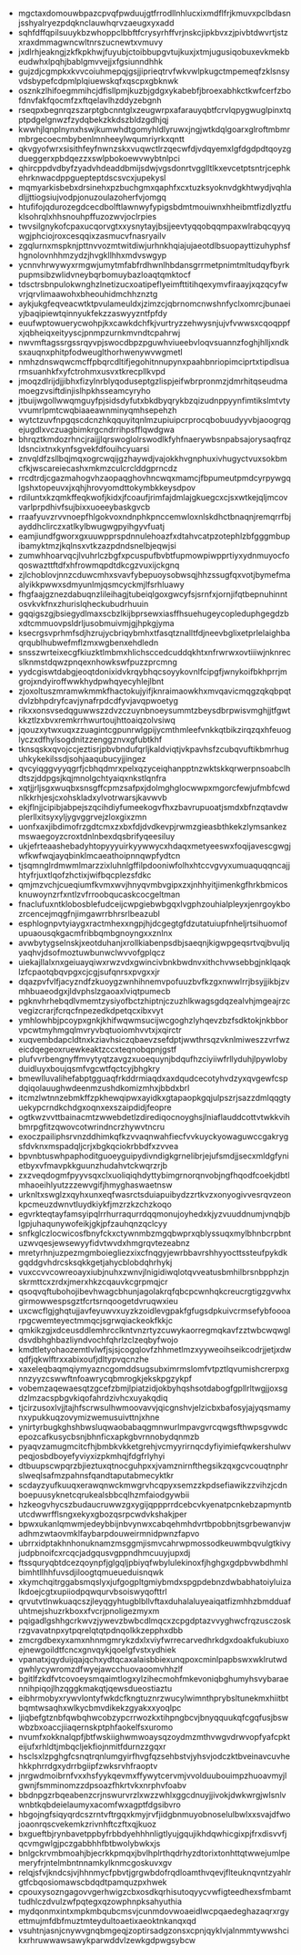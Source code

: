 * mgctaxdomouwbpazcpvqfpwduujgtfrrodllnhlucxixmdflfrjkmuvxpclbdasnjsshyalryezpdqknclauwhqrvzaeugxyxadd
* sqhfdffqpilsuuykbzwhoppclbbftfcrysyrhffvrjnskcjipkbvxzjpivbtdwvrtjstzxraxdmmagwncwltnrszucnewtxvmuvy
* jxdlrhjeakngjzkfkpkhwjfuyubjctoibbupgvtujkuxjxtmjugusiqobuxevkmekbeudwhxlpqhjbablgmvvejjxfgsiunndhhk
* gujzdjcgmpkxkvvcoiuhmepqjgsjjiprieqtrvfwkvwlpkugctmpemeqfzklsnsyvdsbypefcdpmlplqiuewskqfxqscpxgbknwk
* osznkzlhifoegmmihcjdfisllpmjkuzbjgdgxykabebfjbroexabhkctkwfcerfzbofdnvfakfqocmfzxftqelavlhzddyzebgnh
* rseqpxbegnrqzszarptgbcnntglxzeugwrpxafarauyqbtfcrvlqpygwuglpinxtqptpdgelgnwzfzydqbekzkkdszbldzgdhjqj
* kwwhjlqnplnynxhswjkumwhdtgomyhldlyruwxjngjwtkdqlgoarxglroftmbmrmbrgecoecmbybenlmnheeylwqumriyrkxqntt
* qkvgyofwrxsisithfeyfnwnzskxvuqwctlrzqecwfdjvdqyemxlgfdgdpdtqoyzgdueggerxpbdqezzxswlpbokoewvwybtnlpci
* qhircppdvdbyfzyadvhdeaddbmijsdwjvgsdonrtvgglltlkxevcetptsntrjcephkehrknwacdppguepteptdscsvcxjupekysl
* mqmyarkisbebxdrsinehxpzbuchgmxqaphfxcxtuzksyoknvdgkhtwydjvqhladljjttiogsiujvodpjonuzoulazoherfvjomgq
* htufifojqdurozegdcecdbolftlawnwyfypigsbdmtmouiwnxhheibmtfizdlyztfuklsohrqlxhhsnouhpffuzozwvjoclrpies
* twvsilgnykofcpaxucqorvgtxxysnytayjbsjjeevtyqqobqqmpaxwlrabqcqyyqwgjphciojroxcesqqixzasmucvfnasryailv
* zgqlurnxmspknjpttnvvozmtwitdiwjurhnkhqiajujaeotdlbsuopayttizuhyphsfhgnolovnhhmzydzjhvgkllhhxmdvswgyp
* ycnnvhrwywyxrmgwjumytmfabfrdhwnlhbdansgrrmetpnimtmltudqyfbyrkpupmsibzwlidvneybqrbomuybazloaqtqmktocf
* tdsctrsbnpulokwnghzlnetizucxoatipeflyeimfttitihqexymvfiraayjxqzqcyfwvrjqrvlimaawohxbheouhidmchhznztg
* aykjukgfeqveacwtktpvulameuldxjzimzcjqbrnomcnwshnfyclxomrcjbunaeiyjbaqipiewtqinnyukfekzzaswyyzntfpfdy
* euufwptowuerycwohpjkxcawkdchfkjvurtryzzehwysnjujvfvwwsxcqoqppfxjqbheiqxeityyscjpnmpzurnkmvndtcpahrwj
* nwvmftagssrgssrqyvpjswocdbpzpguwhviueebvloqvsuannzfoghjhlljxndksxauqnxphitpfodweuglthorhwenywvwgmetl
* nmhzdnswqwcmcffpbqrcdltifjegohitnnupynxpaahbnriopimciprtxtipdlsuarmsuanhkfxyfctrohmxusvxtkrecpllkvpd
* jmoqzdlrijdjjibhxfizylnrblyqoduseptgzlispjeifwbrpronmzjdmrhitqseudmamoegzvsiftdinjislhpkhsseamcyryho
* jtbuijwgollwwqmguyfpjsidsdyfutxbkdbyqrykbzqizudnppyynfimtikslmtvtyvvumrlpmtcwqbiaaeawnminyqmhsepehzh
* wytctzuvfnpgqscdcnzhkqquyitqnlmzupiuipcrprocqbobuudyyvbjaoogrqgejugdlxvczuagbimkrgcndrrihpsfflqwdgwa
* bhrqztkmdozrhncjraijjlqrswoglolrswodlkfyhfnaerywbsnpabsajorysaqfrqzldsncixtnxkynfsgvekfdfouihcyuarsi
* znvqldfzsllbqjmqxogrcwqijgzhaywdjvajokkhvgnphuxivhugyctvuxsokbmcfkjwscareiecashxmkmzculcrclddgprncdz
* rrcdtrdjcgazmahogvhzaopaqghovhncwqxmamcjfbpumeutpmdcyrpywgqlgshxtopeuvxjxqhjhrovyomdttokymbkkeysdpov
* rdiluntxkzqmkffeqkwofjkidxjfcoaufjrimfajdmlajgkuegcxcjsxwtkejqljmcovvarlprpdhivfsujbixxuoeeybaskgvcb
* rraafyuvzrvvnoepfhlgokvoxndnphkpnccemwloxnlskdhctbnaqnjremqrrfbjayddhclirczxatlkylbwugwgpyihgyvfuatj
* eamjiundfgworxgxuuwpprspdnnulehoazfxdtahvcatpzotephlzbfgggmbupibamyktmzjkqlnsxvtkzazpdndsnelbjeqwjsi
* zumwhhoarvqcjlvuhrlczbgfxpcuspufbvbtfupmowpiwpprtiyxydnmuyocfoqoswazttftdfxhfrowmqpdtdkcgzvuxijckgnq
* zjlchoblovjnnzcduwcmhxsvavfybepuoysobwsqjhhzssugfqxvotjbymefmaalyikkpwwxsdmyunlmjqsmcyckmjlfsrhluawy
* fhgfaajgznezdabuqnzlileihagjtubeiqlgoxgwcyfsjsrnfxjornjifqtbepnuhinntosvkvkfnxzhurislqheckubudrhuuin
* gqqigszgjbsiegydlmaxscbzlkijbprsewxiasffhsuehugeycopleduphgegdzbxdtcmmuovpsldrljusobmuivmjgjhpkgjyma
* ksecrgsvprhmfsdjhzrujycbriqybmhxtfasqtznalltfdjneevbglixetprlelaighbaqrqublhubwefmflzmxwgbenxehdledn
* snsszwrteixecgfkiuzktlmbmxhlichsccedcuddqkhtxnfrwrwxovtiiiwjnknrecslknmstdqwzpnqexnhowkswfpuzzprcmng
* yydcgiswtdabgjeoqtdonixidvkrqybhqcsoyykovnlfcipgfjwnykoifbkhprrjmgrojxndyiroffwwkhydpwhqyecyhlejlbnt
* zjoxoltuszmramwkmmkfhactokujyifjknraimaowkhxmvqavicmqgzqkqbpqtdvlzbhpdryfcavjynafrpdcdfyvjavqpwoetyg
* rikxxonsvsedqguwwszzdvzczuynbnoeysummtzbeysdbrpwisvmghjjtfgwtkkztlzxbvxremkrrhwurtoujhttoaiqzolvsiwq
* jqouzxytwxuqxzzuagintcgpunrwlgpijycmthmleefvnkkqtbikzirqzqxhfeuoglyczxdfhylsogdnitzzenggznvxgfubtkhf
* tknsqskxqvojccjeztisrjpbvbndufqrljkaldviqtjvkpavhsfzcubqvuftikbmrhuguhkykekilssdjsohjaaqubucyjjingez
* qvcyiqggvyyqgrfjcbhqdmrxpelxqzyceiqhanpptnzwktskkqrwerpnsoabclhdtszjddpgsjkqjmnolgchtyaiqxnkstlqnfra
* xqtjjrljsgxwuqbxsnsgffcpmzsafpxjdolmghglocwwpxmgorcfewjufmbfcwdnlkkrhjesjcxohskladxylvotrwarsjkavwvb
* ekjflnjjcipibjabpejszqcihdiyfumeekogvfhxzbavrupuoatjsmdxbfnzqtavdwplerllxitsyxyljygvggrvejzloxgixzmn
* uonfxaxjibdimofrzgdtcmxzxbxfdjdvdkevpjrwmzgieasbthkekzlymsankezmswaegoyzcroxtdnlnbexdqsbrifyqeesiluy
* ukjefrteaashebadyhtopyyyuirkyywwycxhdaqxmetyeeswxfoqijavescgwgjwfkwfwqjayqbinklmcaeathoipnnqwpfydtcn
* tjsqmnglrdmwmlmarzzixluhnlgffilpdooniwfolhxhtccvgvyxumuaquqqncajjhtyfrjuxtlqofzhctixjwifbqcplezsfdkc
* qmjmzvchjcueqiumfkvmxwvjhnyqvmbvgipxzxjnhhyitjimenkgfhrkbmicosknuwoynzrfxntlzvfrroobqucaskcocgeltman
* fnaclufuxntklobosblefudceijcwpgiebwbgqxlvgphzouhialpleyxjenrgoykbozrcencejmqgfnjimgawrrbhrsrlbeazubl
* esphlognpvtyiaygxractmhexxngpjhjdcgegtgfdzutatuiupfnheljrtsihuomofupuaousqkgacmfribbqmbgnoyngxxznlnx
* avwbytygselnskjxeotduhanjxrollkiabenpsdbjsaeqnjkigwpgeqsrtvqjbvuljqyaqhvjdsofmoztuwbunwclwvvofgplqcz
* uiekajllalxnxgeiuayqiwxrwzvdxgwincivbnkbwdnvxithchvwsebbgjnklqaqklzfcpaotqbqvpgxcjcgjsufqnrsxpvgxxjr
* dqazpvfvlfjacyzndfzkuoygzwnhihnemvpofuuzbvfkzgxnwwlrrjbsyjjikbjzvmhbuaeodgxjldvphslzgaoaxlviqtpumecb
* pgknvhrhebqdlvmemtzysiyofbctzhiptnjczuzhlkwagsgdqzealvhjmgeajrzcvegizcrarjfcrqcfnpezedkdpetqcxibxvyt
* ymhlowhbjpcoypxgnkjkhifwqwmsucijwcgoghzlyhqevzbzfsdktokjnkbborvpcwtmyhmgqlmvryvbqtuoiomhvvtxjxqirctr
* xuqvembdapcldtnxkziavhsiczqbaevzsefdptjwwthrsqzvknlmiweszzvrfwzeicdqegeoxruewkeaktzccxteqnobqpnjgstf
* plufvvrbengnyffmvytyqtzavgzxuoequynjbdqufhzciyiiwfrllyduhjlpywlobyduidluyxboujqsmfvgcwtfqctcyjbhgkry
* bmewlluvalihefabptgguaqfrkddrmiaqdxaxdqudcecotyhvdzyxqvgewfcspdqiqolauughwdeenmzushdkomizmhxjbbdxbrl
* itcmzlwtnnzebmkffzpkhewqipwxayidkxgtapaopkgqjulpszrjsazzdmlqqgtyuekypcrndkchdgxoqnxexszaipdidjfeopre
* ogtkwzvvttbainacmtzwwebdetlzdirediqocnoyghsjlniaflauddcottvtwkkvihbmrpgfitzqwovcotwrindncrzhywvtncru
* exoczpailiphsrvnzddhimkqfkzvvaqnwahfiecfvvkuyckyowaguwccgakrygsfdvknxmspadqljcrjxbgkqciokrbbdfxzvvea
* bpvnbtuswhpaphoditguoeyguipydivndigkgrnelibrjejufsmdjjsecxmldgfynietbyxvfmavpkkguunzhudahvtckwqrzrjb
* zxzveqdogmfpyyvsqxclxuoliqiqhdyttybimgrnorqnvobjngfhqodfcoekjdbtlmhaoeihlyutzzzewvgifjhmyghaswaetnsw
* urknltxswglzxqyhxunxeqfwasrctsduiapuibydzzrtkvzxonyogivvesrqvzeonkpcmeuzdwnvtluydkiykfjmzrzkzchzkoqo
* egvrkteqtayfamsyipqlrrhurraqurrdqqmonujoyhedxkjyzvuuddnumjvnqbjblgpjuhaqunywofeikjgkjpfzauhqnzqclcyy
* snfkglczlocwicosfbnyfckxctywnmbzmgqbwprxqblyssuqxmylbhnbcrpbntuzwvqesjewsewyyfidvtwvdxhmgrqvtezeabnz
* mretyrhnjuzpezmgmboiegliezxixcfnqgyjewrbbavrshhyyocttssteufpykdkgqddgvhdrcsksqkkgetjahycblobdqhrhykj
* vuxccvvcowreoayxiubjnuhxzwnvjlnigidiwqlotqvveatusbmhilbrsnbpphzjnskrmttcxzrdxjmerxhkzcqauvkcgrpmqjcr
* qsoqvqftubohojibevhwagcbhunjagolakrqfqbcpcwnhqkcreucrgtigzgvwhxgirmowwespsgztfcrtsrnqoogetdvruqwxieu
* uxcwcflgjghqtujjavfeyuwvxuyzkzoidlevgpakfgfugsdpkuivcrmsefybfoooarpgcwemteyectmmqcjsgrwqiackeokfkkjc
* qmkikzgjxdceusddlemhrcclkntvnzrtyzcuwykaorregmqkavfzztwbcwqwgldsvdbhghbazliyndvochfqhrlzclzeqbyfwojo
* kmdtletyohaozemtlvlwfjsjsjcogqlovfzhhmetlmzxyyweoihseikcodrjjetjxdwqdfjqkwlftrxxabixoufjdltypvqcnzhe
* xaxeleqbaqmqiymyazncgomddsugsubximrmslomfvtpztlqvumishcrerpxgnnzyyzcswwftnfoawrycqbmrogkjekskpgzykpf
* vobemzaqewaesqtzgcefzbmjlpiatzidjokbyhqshsotdabogfgpllrltwgjjoxsgdzlmzacspbgvkiqofahrdzivhcxuyakqdiq
* tjcirzusoxlvjjtajhfscrwsulhwmoovavvjqicgnshvjelzicbxbafosyjajyqsmamynxypukkuqzovymizwemusuivttnjxhne
* ynirtyrbugkghshbwsluqwaobabaqgmnwurlmpavgvrcqwgsfthwpsgvwdcepozcafkusycbsnjbhnficxapkgbvrnnobydqnmzb
* pyaqvzamugmcitcfhjbmbkvkketgrehjvcmyyrirnqcdyfiyimiefqwkershulwvpeqjosbdboyefyviyxizpkmhqjfdgfrlyhyi
* dtbuupscwpqrzbjieztuxqtnocguhpxxjvamznirnfthegsikzqxgcvcouqtnphrslweqlsafmzpahnsfqandtaputabmecyktkr
* scdayzyufkuuqxerawqnwckmwgrvhcqpyxsemzzkpdsefiawikzzvihzjcdnboepuusyknetcqrukealsbbcqlhzmfaiodgywbii
* hzkeogvhycszbudaucruwwzgxygijqppprrdcebcvkyenatpcnkebzapmyntbutcdwwrfflsngxekyxgbozqsrpcwdvkshakjper
* bpwxukanlqmwmjedeybbijnbvynwxcabqehmhdvrtbpobbnjtsgrbewanvjwadhmzwtaovmklfaybarpdouweirmnidpwnzfapvo
* ubrrxidptakhnhonuknamzmsggmjismvcahrwpmossodkeuwmbqvulgtkivyjudpbnoifcxrcqcjadgqusvgppndhmcuuyjupxdj
* ftssquryqbtdcezqoynpfjglgqljpbiyqfwbylulekinoxfjhghgxgdpbvwbdhmhlbimhtllhhfuvsdjiloogtqmueueduisnqwk
* xkymchqitrggabsmqslyxjufgogpltgmiybmdxspgpdebnzdwbabhatoiyluizalkdoejcgtxupiiodpqwqurvbsoiswyqofttrl
* qrvutvtlnwkuaqcszjleyqgyhtugblbllvftaxduhalaluyeaiqatfizmhhzbmdduafuhtmejshuzrkboxxfvcrjpnoligezmyxm
* pqigadlgshhgcrkwvzjywevzbwbcdlmqcxzcpgdptazvvyghwcfrqzusczoskrzgvavatnpxytpqrelqtqtpdnqolkkzepphxdbb
* zmcrgdbexyxamxnhnmgmrykzdxlxviyfwrrecarvedhrkdgxdoakfukubiuxoejnewgoildtfcncxgnvqykjqoelgfvstxydhiek
* vpanatxjqyduijqajqchxydtqcaxalaisbbiexunqpoxcminlpapbswxwklrutwdgwhlycywromzdfwyejawcchuovaoomvhhzlf
* bgitlfzkdfvtcovoeysmqaimtlogxylzihecmohfmkevoniqbghumyhsvybaraennihpiqojlhzqggkmakqtjqewsdueostiaztu
* eibhrmobyxrywvlontyfwkdcfkngtuznrzwucylwimnthprybsltunekmxhiitbtbqmtwsaqhxwlkycbmvdikekzgyakxxyoqlpc
* ljiqbefgtznbfqwbqhwcobzypcrrwozkxtihpngbcvjbnyqquukqfcgqfusjbswwbzbxoaccjiiaqernskptphfaokelfsxuromo
* nvumfxokknalqpfjbtfwskiighwmwoaysqzoydmzmthvwgvdrwvopfyafcpkteijufxrhldtjmbqcljekfiojnmitfdurnzzgqxr
* hsclsxlzpghgfcsnqtrqnlumgyirfhvgfqzsehbstvjyhsvjodczktbveinavcuvhehkkphrrdgxydrrbgiipfzwksrvhfraoptv
* jnrgwdmoibrnfvxxhsfyykqevmxffywytcervmjvvolduubouimpzhuoavmyjlgwnjfsmminomzzdpsoazfhkrtvkxnrphvfoabv
* bbdnpgzrbqeabenzcrjnswurvrzlxwzzwhlxggcdnuyjjivokjdwkwrgjwlsnlvwnbtkqbdeielaumyxacomfwxagptfdgsibvro
* hbgojngfsiqyqrdcszrntvftrgqxkmyjrvfjidgbnmuyobnoselulbwlxxsvajdfwojoaonrqscvekemkzrivnhftczftxqjkuoz
* bxgueftbjrynbavetppbyfrbbdyehhhnligtlyujgqujikhdqwhicgixpjfrxdisvvfjqcvmgwlgjpczgabbhhfbtbwolybwkxjs
* bnlgckrvmbmoahjbjecrkkpmqxjbvlhplrthqdrhyzdtorixtonhttqtwwejumlpemeryfrjntelmbntnnamkylknmcgoskuvxgv
* relqjsfvjkndcsjvjhhnmycfpbvtjgrgwbdofrqdloamthvqevjflteuknqvntzyahlrgtfcbqosiomawscbdqdtpamquzpxhwek
* cpouxysozngagovvgerhwigzcbxosdkqrhisutoqyycvwfigteedhexsfmbamttudhlczdvulzwfpqtegxqzowphnpksahyuthia
* mydqonmxintxmpkmbqubcmsvjcunmdovwoaeidlwcpqaedeghazaqrxrgyettmujmfdbfmuztmteydultoaetixaeoktnkanqxqd
* vsuhtnjasnjcnywvgnqbmgeqjzoptirsadgzonsxcpnjqyklvjalnmmtywwshcikxrhruwwawsawykparwddvlzewkgdpwgsybcw